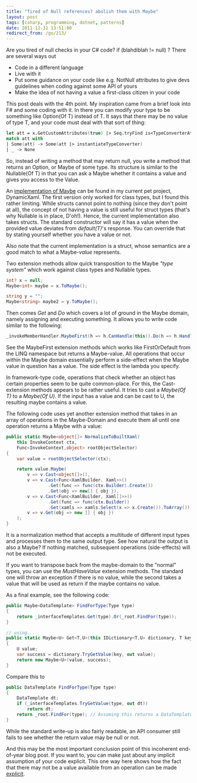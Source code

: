 ```yaml
---
title: "Tired of Null references? abolish them with Maybe"
layout: post
tags: [csharp, programming, dotnet, patterns]
date: 2011-12-31 13:51:00
redirect_from: /go/213/
---
```


Are you tired of null checks in your C# code? if (blahdiblah != null) ?
There are several ways out

* Code in a different language
* Live with it
* Put some guidance on your code like e.g. NotNull attributes to give devs guidelines when coding against some API of yours
* Make the idea of not having a value a first-class citizen in your code

This post deals with the 4th point. My inspiration came from a brief look into F# and some coding with it. In there you can modify your type to be something like Option(Of T) instead of T. It says that there may be no value of type T, and your code must deal with that sort of thing:

```fsharp
let att = x.GetCustomAttributes(true) |> Seq.tryFind is<TypeConverterAttribute>
match att with
| Some(att) -> Some(att |> instantiateTypeConverter)
| _ -> None
```


So, instead of writing a method that may return null, you write a method that returns an Option, or Maybe of some type. Its structure is similar to the Nullable(Of T) in that you can ask a Maybe whether it contains a value and gives you access to the Value.

An [implementation of Maybe][1] can be found in my current pet project, DynamicXaml. The first version only worked for class types, but I found this rather limiting. While structs cannot point to nothing (since they don't point at all), the concept of not having a value is still useful for struct types (that's why Nullable is in place, D'oh!). Hence, the current implementation also takes structs. The standard constructor will say it has a value when the provided value deviates from _default(T)_'s response. You can override that by stating yourself whether you have a value or not.

Also note that the current implementation is a struct, whose semantics are a good match to what a Maybe-_value_ represents.

Two extension methods allow quick transposition to the Maybe _"type system"_ which work against class types and Nullable types.

```csharp
int? x = null;
Maybe<int> maybe = x.ToMaybe();

string y = "";
Maybe<string> maybe2 = y.ToMaybe();
```

Then comes _Get_ and _Do_ which covers a lot of ground in the Maybe domain, namely assigning and executing something. It allows you to write code similar to the following:

```csharp
_invokeMemberHandler.MaybeFirst(h => h.CanHandle(this)).Do(h => h.Handle(this));
```

See the MaybeFirst extension methods which works like FirstOrDefault from the LINQ namespace but returns a Maybe-value. All operations that occur within the Maybe domain essentially perform a side-effect when the Maybe value in question has a value. The side effect is the lambda you specify.

In framework-type code, operations that check whether an object has certain properties seem to be quite common-place. For this, the Cast-extension methods appears to be rather useful. It tries to cast a _Maybe(Of T)_ to a _Maybe(Of U)_. If the input has a value and can be cast to U, the resulting maybe contains a value.

The following code uses yet another extension method that takes in an array of operations in the Maybe-Domain and execute them all until one operation returns a Maybe with a value:

```csharp
public static Maybe<object[]> NormalizeToBuiltXaml(
    this InvokeContext ctx, 
    Func<InvokeContext,object> rootObjectSelector)
{
    var value = rootObjectSelector(ctx);

    return value.Maybe(
        v => v.Cast<object[]>(),
        v => v.Cast<Func<XamlBuilder, Xaml>>()
                .Get(func => func(ctx.Builder).Create())
                .Get(obj => new[] { obj }),
        v => v.Cast<Func<XamlBuilder, Xaml[]>>()
                .Get(func => func(ctx.Builder))
                .Get(xamls => xamls.Select(x => x.Create()).ToArray()),
        v => v.Get(obj => new [] { obj })
    );
}
```

It is a normalization method that accepts a multitude of different input types and processes them to the same output type. See how natural the output is also a Maybe? If nothing matched, subsequent operations (side-effects) will not be executed.

If you want to transpose back from the maybe-domain to the "normal" types, you can use the _MustHaveValue_ extension methods. The standard one will throw an exception if there is no value, while the second takes a value that will be used as return if the maybe contains no value.

As a final example, see the following code:

```csharp
public Maybe<DataTemplate> FindForType(Type type)
{
    return _interfaceTemplates.Get(type).Or(_root.FindFor(type));
}

// using...
public static Maybe<U> Get<T,U>(this IDictionary<T,U> dictionary, T key)
{
    U value;
    var success = dictionary.TryGetValue(key, out value);
    return new Maybe<U>(value, success);
}
```

Compare this to

```csharp
public DataTemplate FindForType(Type type)
{
    DataTemplate dt;
    if (_interfaceTemplates.TryGetValue(type, out dt))
        return dt;
    return _root.FindFor(type); // Assuming this returns a DataTemplate
}
```

While the standard write-up is also fairly readable, an API consumer still fails to see whether the return value may be null or not. 

And this may be the most important conclusion point of this incoherent end-of-year blog post. If you want to, you can make just about any implicit assumption of your code explicit. This one way here shows how the fact that there may not be a value available from an operation can be made <u>explicit</u>.



  [1]: https://github.com/flq/XamlTags/blob/master/DynamicXaml/Extensions/Maybe.cs